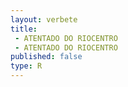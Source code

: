 ```yaml
---
layout: verbete
title:
 - ATENTADO DO RIOCENTRO
 - ATENTADO DO RIOCENTRO
published: false
type: R
---
```



